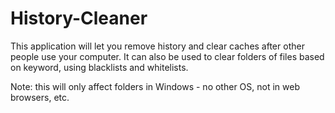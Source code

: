 History-Cleaner
===============

This application will let you remove history and clear caches after other people use your computer.
It can also be used to clear folders of files based on keyword, using blacklists and whitelists.  

Note: this will only affect folders in Windows - no other OS, not in web browsers, etc.
